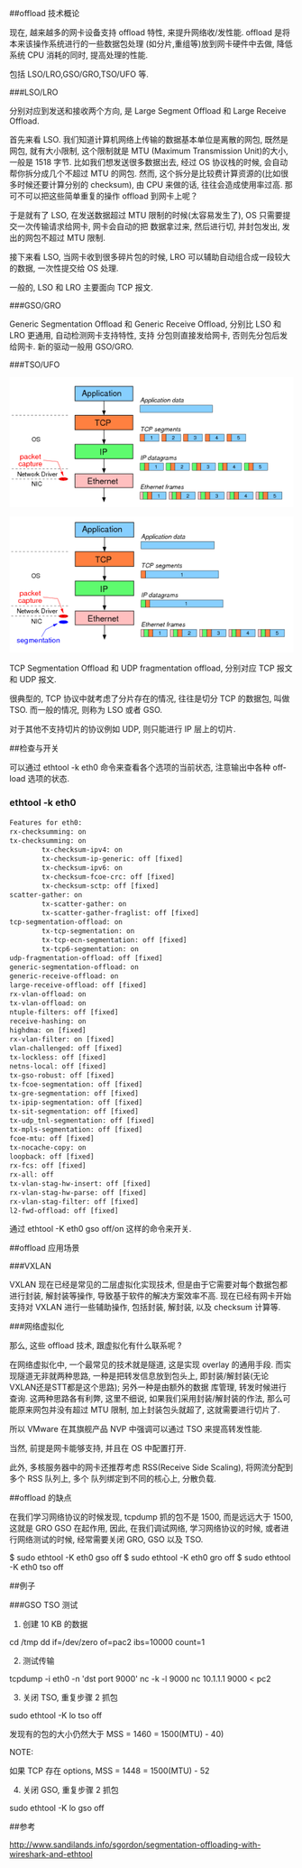 
##offload 技术概论

现在, 越来越多的网卡设备支持 offload 特性, 来提升网络收/发性能. offload 是将本来该操作系统进行的一些数据包处理
(如分片,重组等)放到网卡硬件中去做, 降低系统 CPU 消耗的同时, 提高处理的性能.

包括 LSO/LRO,GSO/GRO,TSO/UFO 等.

###LSO/LRO

分别对应到发送和接收两个方向, 是 Large Segment Offload 和 Large Receive Offload.

首先来看 LSO. 我们知道计算机网络上传输的数据基本单位是离散的网包, 既然是网包, 就有大小限制, 这个限制就是 MTU
(Maximum Transmission Unit)的大小, 一般是 1518 字节. 比如我们想发送很多数据出去, 经过 OS 协议栈的时候, 会自动
帮你拆分成几个不超过 MTU 的网包. 然而, 这个拆分是比较费计算资源的(比如很多时候还要计算分别的 checksum), 由 CPU
来做的话, 往往会造成使用率过高. 那可不可以把这些简单重复的操作 offload 到网卡上呢？

于是就有了 LSO, 在发送数据超过 MTU 限制的时候(太容易发生了), OS 只需要提交一次传输请求给网卡, 网卡会自动的把
数据拿过来, 然后进行切, 并封包发出, 发出的网包不超过 MTU 限制.

接下来看 LSO, 当网卡收到很多碎片包的时候, LRO 可以辅助自动组合成一段较大的数据, 一次性提交给 OS 处理.

一般的, LSO 和 LRO 主要面向 TCP 报文.

###GSO/GRO

Generic Segmentation Offload 和 Generic Receive Offload, 分别比 LSO 和 LRO 更通用, 自动检测网卡支持特性, 支持
分包则直接发给网卡, 否则先分包后发给网卡. 新的驱动一般用 GSO/GRO.

###TSO/UFO

![没有 TSO](tso_off.png)

![TSO ](tso.png)

TCP Segmentation Offload 和 UDP fragmentation offload, 分别对应 TCP 报文和 UDP 报文.

很典型的, TCP 协议中就考虑了分片存在的情况, 往往是切分 TCP 的数据包, 叫做 TSO. 而一般的情况, 则称为 LSO 或者 GSO.

对于其他不支持切片的协议例如 UDP, 则只能进行 IP 层上的切片.


##检查与开关

可以通过 ethtool -k eth0 命令来查看各个选项的当前状态, 注意输出中各种 off-load 选项的状态.

### ethtool -k eth0

    Features for eth0:
    rx-checksumming: on
    tx-checksumming: on
            tx-checksum-ipv4: on
            tx-checksum-ip-generic: off [fixed]
            tx-checksum-ipv6: on
            tx-checksum-fcoe-crc: off [fixed]
            tx-checksum-sctp: off [fixed]
    scatter-gather: on
            tx-scatter-gather: on
            tx-scatter-gather-fraglist: off [fixed]
    tcp-segmentation-offload: on
            tx-tcp-segmentation: on
            tx-tcp-ecn-segmentation: off [fixed]
            tx-tcp6-segmentation: on
    udp-fragmentation-offload: off [fixed]
    generic-segmentation-offload: on
    generic-receive-offload: on
    large-receive-offload: off [fixed]
    rx-vlan-offload: on
    tx-vlan-offload: on
    ntuple-filters: off [fixed]
    receive-hashing: on
    highdma: on [fixed]
    rx-vlan-filter: on [fixed]
    vlan-challenged: off [fixed]
    tx-lockless: off [fixed]
    netns-local: off [fixed]
    tx-gso-robust: off [fixed]
    tx-fcoe-segmentation: off [fixed]
    tx-gre-segmentation: off [fixed]
    tx-ipip-segmentation: off [fixed]
    tx-sit-segmentation: off [fixed]
    tx-udp_tnl-segmentation: off [fixed]
    tx-mpls-segmentation: off [fixed]
    fcoe-mtu: off [fixed]
    tx-nocache-copy: on
    loopback: off [fixed]
    rx-fcs: off [fixed]
    rx-all: off
    tx-vlan-stag-hw-insert: off [fixed]
    rx-vlan-stag-hw-parse: off [fixed]
    rx-vlan-stag-filter: off [fixed]
    l2-fwd-offload: off [fixed]


通过 ethtool -K eth0 gso off/on 这样的命令来开关.

##offload 应用场景

###VXLAN

VXLAN 现在已经是常见的二层虚拟化实现技术, 但是由于它需要对每个数据包都进行封装, 解封装等操作,
导致基于软件的解决方案效率不高.  现在已经有网卡开始支持对 VXLAN 进行一些辅助操作, 包括封装,
解封装, 以及 checksum 计算等.

###网络虚拟化

那么, 这些 offload 技术, 跟虚拟化有什么联系呢 ?

在网络虚拟化中, 一个最常见的技术就是隧道, 这是实现 overlay 的通用手段. 而实现隧道无非就两种思路,
一种是把转发信息放到包头上, 即封装/解封装(无论VXLAN还是STT都是这个思路); 另外一种是由额外的数据
库管理, 转发时候进行查询. 这两种思路各有利弊, 这里不细说, 如果我们采用封装/解封装的作法, 那么可
能原来网包并没有超过 MTU 限制, 加上封装包头就超了, 这就需要进行切片了.

所以 VMware 在其旗舰产品 NVP 中强调可以通过 TSO 来提高转发性能.

当然, 前提是网卡能够支持, 并且在 OS 中配置打开.

此外, 多核服务器中的网卡还推荐考虑 RSS(Receive Side Scaling), 将网流分配到多个 RSS 队列上, 多个
队列绑定到不同的核心上, 分散负载.

##offload 的缺点

在我们学习网络协议的时候发现, tcpdump 抓的包不是 1500, 而是远远大于 1500, 这就是
GRO GSO 在起作用, 因此, 在我们调试网络, 学习网络协议的时候, 或者进行网络测试的时候,
经常需要关闭 GRO, GSO 以及 TSO.

$ sudo ethtool -K eth0 gso off
$ sudo ethtool -K eth0 gro off
$ sudo ethtool -K eth0 tso off

##例子

###GSO TSO 测试

1. 创建 10 KB 的数据

cd /tmp
dd if=/dev/zero of=pac2 ibs=10000 count=1

2. 测试传输

tcpdump -i eth0 -n 'dst port 9000'
nc -k -l 9000
nc 10.1.1.1 9000 < pc2

3. 关闭 TSO, 重复步骤 2 抓包

sudo ethtool -K lo tso off

发现有的包的大小仍然大于 MSS = 1460 = 1500(MTU) - 40)

NOTE:

如果 TCP 存在 options, MSS = 1448 = 1500(MTU) - 52

4. 关闭 GSO, 重复步骤 2 抓包

sudo ethtool -K lo gso off


##参考

http://www.sandilands.info/sgordon/segmentation-offloading-with-wireshark-and-ethtool
